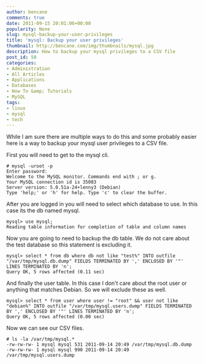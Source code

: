 ```yaml
---
author: bencane
comments: true
date: 2011-09-15 20:01:06+00:00
popularity: None
slug: mysql-backup-your-user-privileges
title: 'mysql: Backup your user privileges'
thumbnail: http://bencane.com/img/thumbnails/mysql.jpg
description: How to backup your mysql privileges to a CSV file
post_id: 50
categories:
- Administration
- All Articles
- Applications
- Databases
- How To &amp; Tutorials
- MySQL
tags:
- linux
- mysql
- tech
---
```


While I am sure there are multiple ways to do this and some probably easier here is a way to backup your mysql user privileges to a CSV file.

First you will need to get to the mysql cli.

    # mysql -uroot -p  
    Enter password:
    Welcome to the MySQL monitor. Commands end with ; or g.  
    Your MySQL connection id is 35083  
    Server version: 5.0.51a-24+lenny3 (Debian)
    Type 'help;' or 'h' for help. Type 'c' to clear the buffer.

After you are logged in you will need to select which database to use. In this case its the db named mysql.

    mysql> use mysql;
    Reading table information for completion of table and column names

Now you are going to need to backup the db table. We do not care about the test database so this statement is excluding it.

    mysql> select * from db where db not like "test%" INTO outfile "/var/tmp/mysql.db.dump" FIELDS TERMINATED BY ',' ENCLOSED BY '"' LINES TERMINATED BY 'n';  
    Query OK, 5 rows affected (0.11 sec)

And finally the user table. In this case I don't care about the root user or anything that matches Debian. So we will exclude these as well.

    mysql> select * from user where user != "root" && user not like "debian%" INTO outfile "/var/tmp/mysql.users.dump" FIELDS TERMINATED BY ',' ENCLOSED BY '"' LINES TERMINATED BY 'n';  
    Query OK, 5 rows affected (0.00 sec)

Now we can see our CSV files.

    # ls -la /var/tmp/mysql.*  
    -rw-rw-rw- 1 mysql mysql 531 2011-09-14 20:49 /var/tmp/mysql.db.dump  
    -rw-rw-rw- 1 mysql mysql 990 2011-09-14 20:49 /var/tmp/mysql.users.dump
